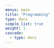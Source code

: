 ```yaml
---
menus: main
title: "Programming"
type: docs
simple_list: true
weight: 1
cascade:
  - type: docs
---
```

